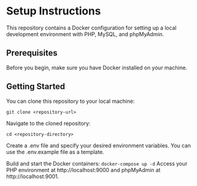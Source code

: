 # Setup Instructions

This repository contains a Docker configuration for setting up a local development environment with PHP, MySQL, and phpMyAdmin.

## Prerequisites

Before you begin, make sure you have Docker installed on your machine.

## Getting Started

You can clone this repository to your local machine:

```git clone <repository-url>```

Navigate to the cloned repository:

```cd <repository-directory>```

Create a .env file and specify your desired environment variables. You can use the .env.example file as a template.

Build and start the Docker containers:
```docker-compose up -d```
Access your PHP environment at http://localhost:9000 and phpMyAdmin at http://localhost:9001.

